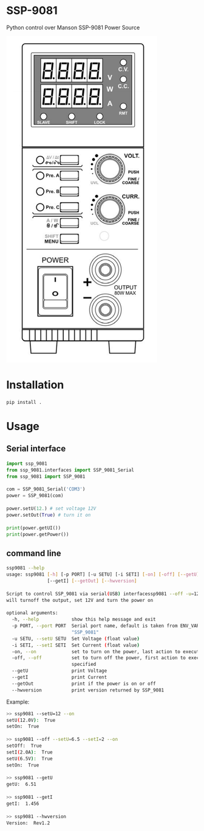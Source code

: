 # SSP-9081
Python control over Manson SSP-9081 Power Source 

![SSP-9081_FrontPanel](https://github.com/maslovw/SSP-9081/blob/master/doc/front_panel.png)

# Installation
`pip install .`

# Usage
## Serial interface

```python
import ssp_9081
from ssp_9081.interfaces import SSP_9081_Serial
from ssp_9081 import SSP_9081

com = SSP_9081_Serial('COM3')
power = SSP_9081(com)

power.setU(12.) # set voltage 12V
power.setOut(True) # turn it on

print(power.getUI())
print(power.getPower())
```

## command line
```bash
ssp9081 --help
usage: ssp9081 [-h] [-p PORT] [-u SETU] [-i SETI] [-on] [-off] [--getU]
               [--getI] [--getOut] [--hwversion]

Script to control SSP_9081 via serial(USB) interfacessp9081 --off -u=12 --on:
will turnoff the output, set 12V and turn the power on

optional arguments:
  -h, --help            show this help message and exit
  -p PORT, --port PORT  Serial port name, default is taken from ENV_VAR
                        "SSP_9081"
  -u SETU, --setU SETU  Set Voltage (float value)
  -i SETI, --setI SETI  Set Current (float value)
  -on, --on             set to turn on the power, last action to execute
  -off, --off           set to turn off the power, first action to execute if
                        specified
  --getU                print Voltage
  --getI                print Current
  --getOut              print if the power is on or off
  --hwversion           print version returned by SSP_9081
```

Example: 
```bash
>> ssp9081 --setU=12 --on
setU(12.0V):  True
setOn:  True

>> ssp9081 --off --setU=6.5 --setI=2 --on
setOff:  True
setI(2.0A):  True
setU(6.5V):  True
setOn:  True

>> ssp9081 --getU
getU:  6.51

>> ssp9081 --getI
getI:  1.456

>> ssp9081 --hwversion
Version:  Rev1.2
```
